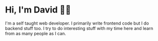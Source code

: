 # Hi, I'm David 👋🏾

I'm a self taught web developer. I primarily write frontend code but I do backend stuff too. I try to do interesting stuff with my time here and learn from as many people as I can. 



